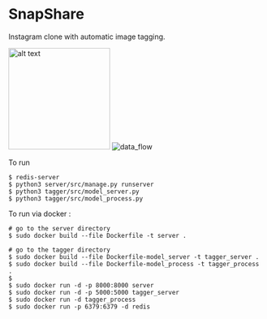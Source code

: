 # SnapShare

Instagram clone with automatic image tagging.

<img src="https://github.com/guptachetan1997/SnapShare/blob/master/SnapShare.png" alt="alt text" width=200 height=200>

<img src="https://github.com/guptachetan1997/SnapShare/blob/master/data_flow.png" alt="data_flow">

To run

```
$ redis-server
$ python3 server/src/manage.py runserver
$ python3 tagger/src/model_server.py
$ python3 tagger/src/model_process.py
```

To run via docker :
```
# go to the server directory
$ sudo docker build --file Dockerfile -t server .

# go to the tagger directory
$ sudo docker build --file Dockerfile-model_server -t tagger_server .
$ sudo docker build --file Dockerfile-model_process -t tagger_process .
$ 
$ sudo docker run -d -p 8000:8000 server
$ sudo docker run -d -p 5000:5000 tagger_server
$ sudo docker run -d tagger_process
$ sudo docker run -p 6379:6379 -d redis
```
